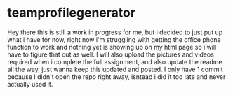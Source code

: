 # teamprofilegenerator

Hey there this is still a work in progress for me, but i decided to just put up what i have for now, right now i'm struggling with getting the office phone function to work and 
nothing yet is showing up on my html page so i will have to figure that out as well. I will also upload the pictures and videos required when i complete the full assignment, and also update the readme all the
way, just wanna keep this updated and posted. I only have 1 commit because I didn't open the repo right away, isntead i did it too late and never actually used it.
